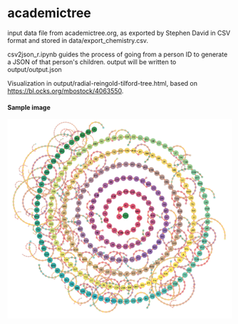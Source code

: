 # academictree

input data file from academictree.org, as exported by Stephen David in CSV format and stored in data/export_chemistry.csv.

csv2json_r.ipynb guides the process of going from a person ID to generate a JSON of that person's children.  output will be written to output/output.json

Visualization in output/radial-reingold-tilford-tree.html, based on https://bl.ocks.org/mbostock/4063550.

#### Sample image
![sample image](/doc/sample_image2.png)
